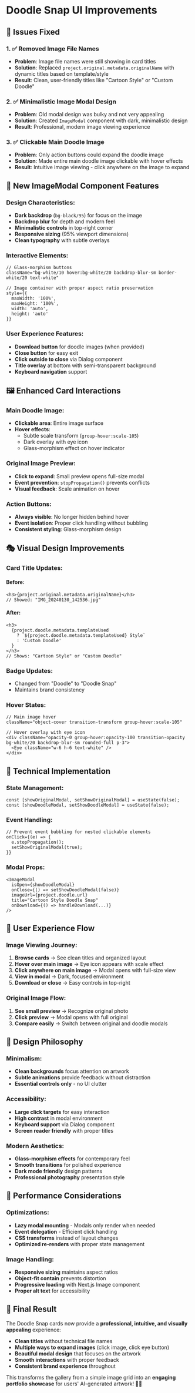 # Doodle Snap UI Improvements

## 🎯 **Issues Fixed**

### **1. ✅ Removed Image File Names**
- **Problem**: Image file names were still showing in card titles
- **Solution**: Replaced `project.original.metadata.originalName` with dynamic titles based on template/style
- **Result**: Clean, user-friendly titles like "Cartoon Style" or "Custom Doodle"

### **2. ✅ Minimalistic Image Modal Design**
- **Problem**: Old modal design was bulky and not very appealing
- **Solution**: Created `ImageModal` component with dark, minimalistic design
- **Result**: Professional, modern image viewing experience

### **3. ✅ Clickable Main Doodle Image**
- **Problem**: Only action buttons could expand the doodle image
- **Solution**: Made entire main doodle image clickable with hover effects
- **Result**: Intuitive image viewing - click anywhere on the image to expand

## 🎨 **New ImageModal Component Features**

### **Design Characteristics:**
- **Dark backdrop** (`bg-black/95`) for focus on the image
- **Backdrop blur** for depth and modern feel
- **Minimalistic controls** in top-right corner
- **Responsive sizing** (95% viewport dimensions)
- **Clean typography** with subtle overlays

### **Interactive Elements:**
```tsx
// Glass-morphism buttons
className="bg-white/10 hover:bg-white/20 backdrop-blur-sm border-white/20 text-white"

// Image container with proper aspect ratio preservation
style={{ 
  maxWidth: '100%', 
  maxHeight: '100%',
  width: 'auto',
  height: 'auto'
}}
```

### **User Experience Features:**
- **Download button** for doodle images (when provided)
- **Close button** for easy exit
- **Click outside to close** via Dialog component
- **Title overlay** at bottom with semi-transparent background
- **Keyboard navigation** support

## 🖼️ **Enhanced Card Interactions**

### **Main Doodle Image:**
- **Clickable area**: Entire image surface
- **Hover effects**: 
  - Subtle scale transform (`group-hover:scale-105`)
  - Dark overlay with eye icon
  - Glass-morphism effect on hover indicator

### **Original Image Preview:**
- **Click to expand**: Small preview opens full-size modal
- **Event prevention**: `stopPropagation()` prevents conflicts
- **Visual feedback**: Scale animation on hover

### **Action Buttons:**
- **Always visible**: No longer hidden behind hover
- **Event isolation**: Proper click handling without bubbling
- **Consistent styling**: Glass-morphism design

## 🎭 **Visual Design Improvements**

### **Card Title Updates:**
#### **Before:**
```tsx
<h3>{project.original.metadata.originalName}</h3>
// Showed: "IMG_20240130_142536.jpg"
```

#### **After:**
```tsx
<h3>
  {project.doodle.metadata.templateUsed 
    ? `${project.doodle.metadata.templateUsed} Style` 
    : 'Custom Doodle'
  }
</h3>
// Shows: "Cartoon Style" or "Custom Doodle"
```

### **Badge Updates:**
- Changed from "Doodle" to "Doodle Snap"
- Maintains brand consistency

### **Hover States:**
```tsx
// Main image hover
className="object-cover transition-transform group-hover:scale-105"

// Hover overlay with eye icon
<div className="opacity-0 group-hover:opacity-100 transition-opacity bg-white/20 backdrop-blur-sm rounded-full p-3">
  <Eye className="w-6 h-6 text-white" />
</div>
```

## 🔧 **Technical Implementation**

### **State Management:**
```tsx
const [showOriginalModal, setShowOriginalModal] = useState(false);
const [showDoodleModal, setShowDoodleModal] = useState(false);
```

### **Event Handling:**
```tsx
// Prevent event bubbling for nested clickable elements
onClick={(e) => {
  e.stopPropagation();
  setShowOriginalModal(true);
}}
```

### **Modal Props:**
```tsx
<ImageModal
  isOpen={showDoodleModal}
  onClose={() => setShowDoodleModal(false)}
  imageUrl={project.doodle.url}
  title="Cartoon Style Doodle Snap"
  onDownload={() => handleDownload(...)}
/>
```

## 📱 **User Experience Flow**

### **Image Viewing Journey:**
1. **Browse cards** → See clean titles and organized layout
2. **Hover over main image** → Eye icon appears with scale effect
3. **Click anywhere on main image** → Modal opens with full-size view
4. **View in modal** → Dark, focused environment
5. **Download or close** → Easy controls in top-right

### **Original Image Flow:**
1. **See small preview** → Recognize original photo
2. **Click preview** → Modal opens with full original
3. **Compare easily** → Switch between original and doodle modals

## 🎨 **Design Philosophy**

### **Minimalism:**
- **Clean backgrounds** focus attention on artwork
- **Subtle animations** provide feedback without distraction
- **Essential controls only** - no UI clutter

### **Accessibility:**
- **Large click targets** for easy interaction
- **High contrast** in modal environment
- **Keyboard support** via Dialog component
- **Screen reader friendly** with proper titles

### **Modern Aesthetics:**
- **Glass-morphism effects** for contemporary feel
- **Smooth transitions** for polished experience
- **Dark mode friendly** design patterns
- **Professional photography** presentation style

## 🚀 **Performance Considerations**

### **Optimizations:**
- **Lazy modal mounting** - Modals only render when needed
- **Event delegation** - Efficient click handling
- **CSS transforms** instead of layout changes
- **Optimized re-renders** with proper state management

### **Image Handling:**
- **Responsive sizing** maintains aspect ratios
- **Object-fit contain** prevents distortion
- **Progressive loading** with Next.js Image component
- **Proper alt text** for accessibility

## 🎉 **Final Result**

The Doodle Snap cards now provide a **professional, intuitive, and visually appealing** experience:

- **Clean titles** without technical file names
- **Multiple ways to expand images** (click image, click eye button)
- **Beautiful modal design** that focuses on the artwork
- **Smooth interactions** with proper feedback
- **Consistent brand experience** throughout

This transforms the gallery from a simple image grid into an **engaging portfolio showcase** for users' AI-generated artwork! 🎨✨
